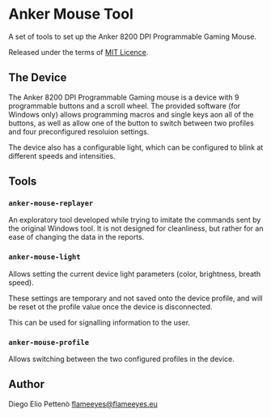 # Anker Mouse Tool

A set of tools to set up the Anker 8200 DPI Programmable Gaming Mouse.

Released under the terms of [MIT Licence][licence].

## The Device

The Anker 8200 DPI Programmable Gaming mouse is a device with 9
programmable buttons and a scroll wheel. The provided software (for
Windows only) allows programming macros and single keys aon all of the
buttons, as well as allow one of the button to switch between two
profiles and four preconfigured resoluion settings.

The device also has a configurable light, which can be configured to
blink at different speeds and intensities.

## Tools

### `anker-mouse-replayer`

An exploratory tool developed while trying to imitate the commands
sent by the original Windows tool. It is not designed for cleanliness,
but rather for an ease of changing the data in the reports.

### `anker-mouse-light`

Allows setting the current device light parameters (color, brightness,
breath speed).

These settings are temporary and not saved onto the device profile,
and will be reset ot the profile value once the device is
disconnected.

This can be used for signalling information to the user.

### `anker-mouse-profile`

Allows switching between the two configured profiles in the device.

## Author

Diego Elio Pettenò <flameeyes@flameeyes.eu>

[licence]: https://opensource.org/licenses/mit-license.php
